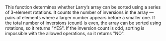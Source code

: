 This function determines whether Larry’s array can be sorted using a series of 3-element rotations. It counts the number of inversions in the array — pairs of elements where a larger number appears before a smaller one. If the total number of inversions (count) is even, the array can be sorted using rotations, so it returns "YES". If the inversion count is odd, sorting is impossible with the allowed operations, so it returns "NO".